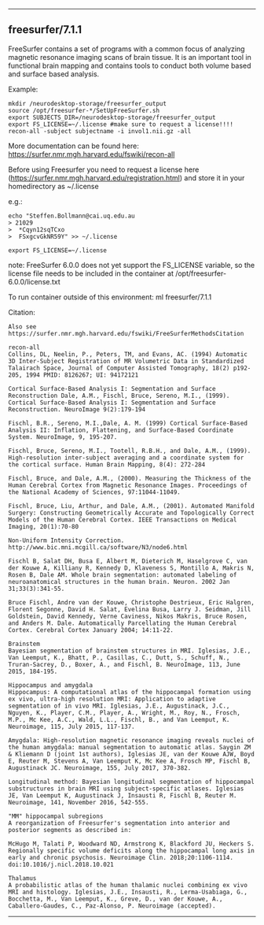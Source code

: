 
----------------------------------
## freesurfer/7.1.1 ##
FreeSurfer contains a set of programs with a common focus of analyzing magnetic resonance imaging scans of brain tissue. It is an important tool in functional brain mapping and contains tools to conduct both volume based and surface based analysis.

Example:
```
mkdir /neurodesktop-storage/freesurfer_output
source /opt/freesurfer-*/SetUpFreeSurfer.sh
export SUBJECTS_DIR=/neurodesktop-storage/freesurfer_output
export FS_LICENSE=~/.license #make sure to request a license!!!!
recon-all -subject subjectname -i invol1.nii.gz -all
```

More documentation can be found here: https://surfer.nmr.mgh.harvard.edu/fswiki/recon-all

Before using Freesurfer you need to request a license here (https://surfer.nmr.mgh.harvard.edu/registration.html) and store it in your homedirectory as ~/.license

e.g.:
```
echo "Steffen.Bollmann@cai.uq.edu.au
> 21029
>  *Cqyn12sqTCxo
>  FSxgcvGkNR59Y" >> ~/.license

export FS_LICENSE=~/.license 
```

note: FreeSurfer 6.0.0 does not yet support the FS_LICENSE variable, so the license file needs to be included in the container at /opt/freesurfer-6.0.0/license.txt

To run container outside of this environment: ml freesurfer/7.1.1

Citation:
```
Also see https://surfer.nmr.mgh.harvard.edu/fswiki/FreeSurferMethodsCitation

recon-all
Collins, DL, Neelin, P., Peters, TM, and Evans, AC. (1994) Automatic 3D Inter-Subject Registration of MR Volumetric Data in Standardized Talairach Space, Journal of Computer Assisted Tomography, 18(2) p192-205, 1994 PMID: 8126267; UI: 94172121

Cortical Surface-Based Analysis I: Segmentation and Surface Reconstruction Dale, A.M., Fischl, Bruce, Sereno, M.I., (1999). Cortical Surface-Based Analysis I: Segmentation and Surface Reconstruction. NeuroImage 9(2):179-194

Fischl, B.R., Sereno, M.I.,Dale, A. M. (1999) Cortical Surface-Based Analysis II: Inflation, Flattening, and Surface-Based Coordinate System. NeuroImage, 9, 195-207.

Fischl, Bruce, Sereno, M.I., Tootell, R.B.H., and Dale, A.M., (1999). High-resolution inter-subject averaging and a coordinate system for the cortical surface. Human Brain Mapping, 8(4): 272-284

Fischl, Bruce, and Dale, A.M., (2000). Measuring the Thickness of the Human Cerebral Cortex from Magnetic Resonance Images. Proceedings of the National Academy of Sciences, 97:11044-11049.

Fischl, Bruce, Liu, Arthur, and Dale, A.M., (2001). Automated Manifold Surgery: Constructing Geometrically Accurate and Topologically Correct Models of the Human Cerebral Cortex. IEEE Transactions on Medical Imaging, 20(1):70-80

Non-Uniform Intensity Correction. http://www.bic.mni.mcgill.ca/software/N3/node6.html

Fischl B, Salat DH, Busa E, Albert M, Dieterich M, Haselgrove C, van der Kouwe A, Killiany R, Kennedy D, Klaveness S, Montillo A, Makris N, Rosen B, Dale AM. Whole brain segmentation: automated labeling of neuroanatomical structures in the human brain. Neuron. 2002 Jan 31;33(3):341-55.

Bruce Fischl, Andre van der Kouwe, Christophe Destrieux, Eric Halgren, Florent Segonne, David H. Salat, Evelina Busa, Larry J. Seidman, Jill Goldstein, David Kennedy, Verne Caviness, Nikos Makris, Bruce Rosen, and Anders M. Dale. Automatically Parcellating the Human Cerebral Cortex. Cerebral Cortex January 2004; 14:11-22.

Brainstem
Bayesian segmentation of brainstem structures in MRI. Iglesias, J.E., Van Leemput, K., Bhatt, P., Casillas, C., Dutt, S., Schuff, N., Truran-Sacrey, D., Boxer, A., and Fischl, B. NeuroImage, 113, June 2015, 184-195.

Hippocampus and amygdala
Hippocampus: A computational atlas of the hippocampal formation using ex vivo, ultra-high resolution MRI: Application to adaptive segmentation of in vivo MRI. Iglesias, J.E., Augustinack, J.C., Nguyen, K., Player, C.M., Player, A., Wright, M., Roy, N., Frosch, M.P., Mc Kee, A.C., Wald, L.L., Fischl, B., and Van Leemput, K. Neuroimage, 115, July 2015, 117-137.

Amygdala: High-resolution magnetic resonance imaging reveals nuclei of the human amygdala: manual segmentation to automatic atlas. Saygin ZM & Kliemann D (joint 1st authors), Iglesias JE, van der Kouwe AJW, Boyd E, Reuter M, Stevens A, Van Leemput K, Mc Kee A, Frosch MP, Fischl B, Augustinack JC. Neuroimage, 155, July 2017, 370-382.

Longitudinal method: Bayesian longitudinal segmentation of hippocampal substructures in brain MRI using subject-specific atlases. Iglesias JE, Van Leemput K, Augustinack J, Insausti R, Fischl B, Reuter M. Neuroimage, 141, November 2016, 542-555.

"MM" hippocampal subregions
A reorganization of Freesurfer's segmentation into anterior and posterior segments as described in:

McHugo M, Talati P, Woodward ND, Armstrong K, Blackford JU, Heckers S. Regionally specific volume deficits along the hippocampal long axis in early and chronic psychosis. Neuroimage Clin. 2018;20:1106-1114. doi:10.1016/j.nicl.2018.10.021

Thalamus
A probabilistic atlas of the human thalamic nuclei combining ex vivo MRI and histology. Iglesias, J.E., Insausti, R., Lerma-Usabiaga, G., Bocchetta, M., Van Leemput, K., Greve, D., van der Kouwe, A., Caballero-Gaudes, C., Paz-Alonso, P. Neuroimage (accepted).
```

----------------------------------
